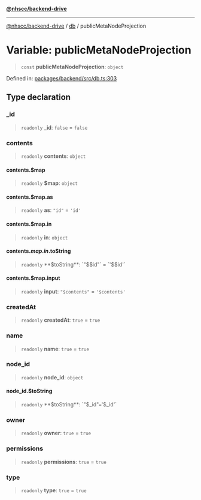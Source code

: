 [**@nhscc/backend-drive**](../../README.md)

***

[@nhscc/backend-drive](../../README.md) / [db](../README.md) / publicMetaNodeProjection

# Variable: publicMetaNodeProjection

> `const` **publicMetaNodeProjection**: `object`

Defined in: [packages/backend/src/db.ts:303](https://github.com/nhscc/drive.api.hscc.bdpa.org/blob/cc6ab5a21520f62a19ce4eb5924de51caa830ea7/packages/backend/src/db.ts#L303)

## Type declaration

### \_id

> `readonly` **\_id**: `false` = `false`

### contents

> `readonly` **contents**: `object`

#### contents.$map

> `readonly` **$map**: `object`

#### contents.$map.as

> `readonly` **as**: `"id"` = `'id'`

#### contents.$map.in

> `readonly` **in**: `object`

#### contents.$map.in.$toString

> `readonly` **$toString**: `"$$id"` = `'$$id'`

#### contents.$map.input

> `readonly` **input**: `"$contents"` = `'$contents'`

### createdAt

> `readonly` **createdAt**: `true` = `true`

### name

> `readonly` **name**: `true` = `true`

### node\_id

> `readonly` **node\_id**: `object`

#### node\_id.$toString

> `readonly` **$toString**: `"$_id"` = `'$_id'`

### owner

> `readonly` **owner**: `true` = `true`

### permissions

> `readonly` **permissions**: `true` = `true`

### type

> `readonly` **type**: `true` = `true`
